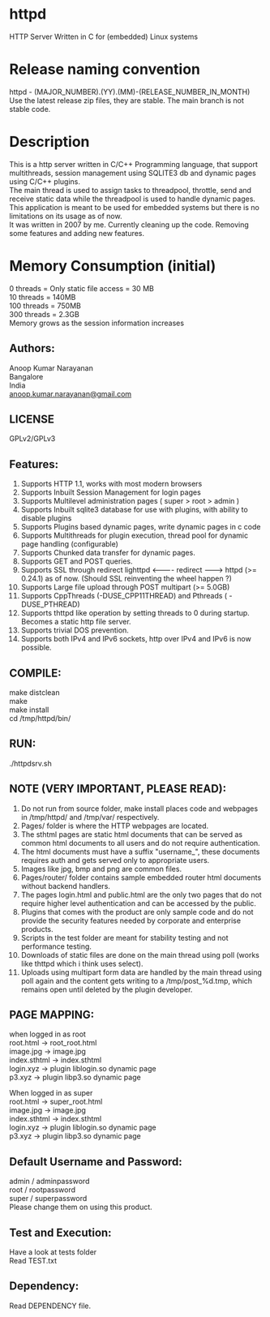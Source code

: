# httpd
HTTP Server Written in C for (embedded) Linux systems


# Release naming convention
httpd - (MAJOR_NUMBER).(YY).(MM)-(RELEASE_NUMBER_IN_MONTH)   
Use the latest release zip files, they are stable. The main branch is not stable code.


# Description
This is a http server written in C/C++ Programming language, that support multithreads, session management using SQLITE3 db and dynamic pages using C/C++ plugins.   
The main thread is used to assign tasks to threadpool, throttle, send and receive static data while the threadpool is used to handle dynamic pages.   
This application is meant to be used for embedded systems but there is no limitations on its usage as of now.   
It was written in 2007 by me. Currently cleaning up the code. Removing some features and adding new features.   


# Memory Consumption (initial)
0    threads = Only static file access = 30 MB    
10   threads = 140MB   
100  threads = 750MB   
300  threads = 2.3GB    
Memory grows as the session information increases    


Authors:
--------
Anoop Kumar Narayanan   
Bangalore   
India   
anoop.kumar.narayanan@gmail.com   


LICENSE
-------
GPLv2/GPLv3


Features:
---------
1. Supports HTTP 1.1, works with most modern browsers
2. Supports Inbuilt Session Management for login pages
3. Supports Multilevel administration pages ( super > root > admin )
4. Supports Inbuilt sqlite3 database for use with plugins, with ability to disable plugins
5. Supports Plugins based dynamic pages, write dynamic pages in c code
6. Supports Multithreads for plugin execution, thread pool for dynamic page handling (configurable)
7. Supports Chunked data transfer for dynamic pages.
8. Supports GET and POST queries.
9. Supports SSL through redirect lighttpd <---- redirect ---> httpd (>= 0.24.1) as of now. (Should SSL reinventing the wheel happen ?)
10. Supports Large file upload through POST multipart (>= 5.0GB)
11. Supports CppThreads (-DUSE_CPP11THREAD) and Pthreads ( -DUSE_PTHREAD)
12. Supports thttpd like operation by setting threads to 0 during startup. Becomes a static http file server.
13. Supports trivial DOS prevention.    
14. Supports both IPv4 and IPv6 sockets, http over IPv4 and IPv6 is now possible.    


COMPILE:
--------
make distclean   
make    
make install    
cd /tmp/httpd/bin/    

RUN:
----
./httpdsrv.sh    


NOTE (VERY IMPORTANT, PLEASE READ):
-----------------------------------
1. Do not run from source folder, make install places code and webpages in /tmp/httpd/ and /tmp/var/ respectively.   
2. Pages/ folder is where the HTTP webpages are located.   
3. The sthtml pages are static html documents that can be served as common html documents to all users and do not require authentication.   
4. The html documents must have a suffix "username_", these documents requires auth and gets served only to appropriate users.   
5. Images like jpg, bmp and png are common files.   
6. Pages/router/ folder contains sample embedded router html documents without backend handlers.   
7. The pages login.html and public.html are the only two pages that do not require higher level authentication and can be accessed by the public.   
8. Plugins that comes with the product are only sample code and do not provide the security features needed by corporate and enterprise products.   
9. Scripts in the test folder are meant for stability testing and not performance testing.   
10. Downloads of static files are done on the main thread using poll (works like thttpd which i think uses select).    
11. Uploads using multipart form data are handled by the main thread using poll again and the content gets writing to a /tmp/post_%d.tmp, which remains open until deleted by the plugin developer.   


PAGE MAPPING:
--------------
when logged in as root   
root.html -> root_root.html   
image.jpg -> image.jpg   
index.sthtml -> index.sthtml   
login.xyz    -> plugin liblogin.so dynamic page   
p3.xyz       -> plugin libp3.so dynamic page   

When logged in as super   
root.html -> super_root.html   
image.jpg -> image.jpg   
index.sthtml -> index.sthtml   
login.xyz    -> plugin liblogin.so dynamic page   
p3.xyz       -> plugin libp3.so dynamic page   


Default Username and Password:
------------------------------
admin / adminpassword   
root  / rootpassword   
super / superpassword   
Please change them on using this product.   


Test and Execution:
-------------------
Have a look at tests folder   
Read TEST.txt   

Dependency:
-----------
Read DEPENDENCY file.



